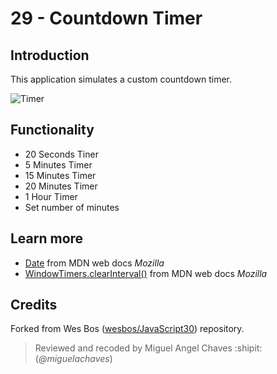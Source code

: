 # 29 - Countdown Timer
## Introduction
This application simulates a custom countdown timer.

![Timer](https://res.cloudinary.com/saaec/image/upload/v1612793345/countdown_cnsujb.jpg)

## Functionality
* 20 Seconds Tiner
* 5 Minutes Timer
* 15 Minutes Timer
* 20 Minutes Timer
* 1 Hour Timer
* Set number of minutes

## Learn more
* [Date](https://developer.mozilla.org/es/docs/Web/JavaScript/Referencia/Objetos_globales/Date) from MDN web docs *Mozilla*
* [WindowTimers.clearInterval()](https://developer.mozilla.org/es/docs/Web/API/WindowTimers/clearInterval) from MDN web docs *Mozilla*

## Credits
Forked from Wes Bos ([wesbos/JavaScript30](https://github.com/wesbos/JavaScript30)) repository.
> Reviewed and recoded by Miguel Angel Chaves :shipit: (*@miguelachaves*)
